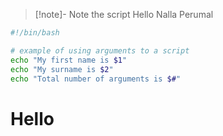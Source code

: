 > [!note]- Note the script
> Hello Nalla Perumal



```sh
#!/bin/bash

# example of using arguments to a script
echo "My first name is $1"
echo "My surname is $2"
echo "Total number of arguments is $#"
```

# Hello









